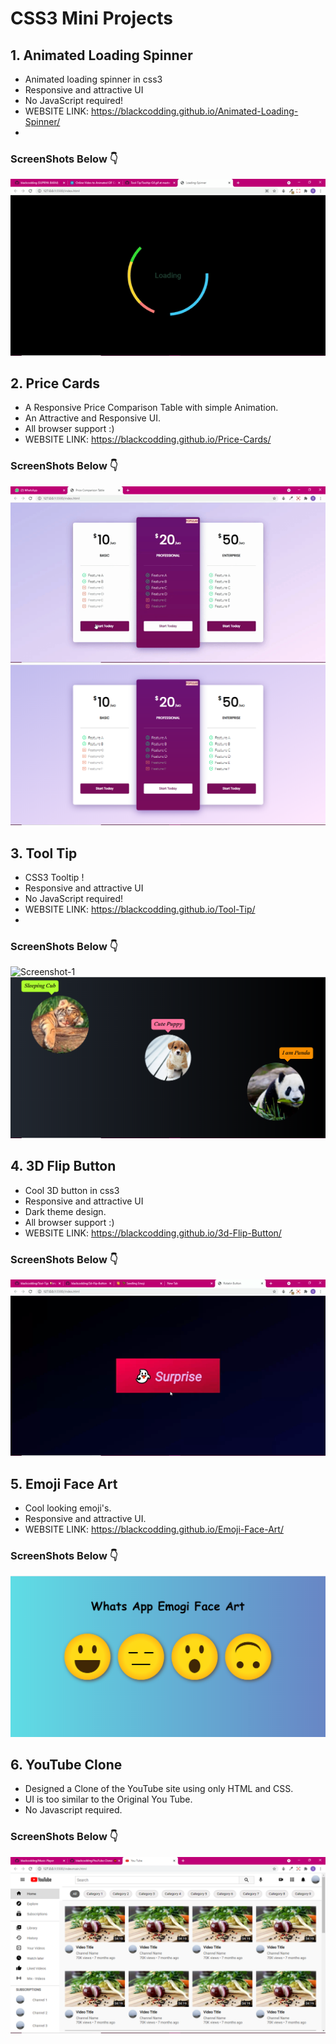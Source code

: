 # CSS3 Mini Projects

## 1. Animated Loading Spinner
- Animated loading spinner in css3
- Responsive and attractive UI
- No JavaScript required!
- WEBSITE LINK: https://blackcodding.github.io/Animated-Loading-Spinner/
- 
### ScreenShots Below 👇

![Screenshot-1](https://github.com/blackcodding/CSS3-Mini-Projects/blob/main/Animated%20Loading%20Spinner/Loading-Spinner.gif)

## 2. Price Cards
- A Responsive Price Comparison Table with simple Animation.
- An Attractive and Responsive UI.
- All browser support :)
- WEBSITE LINK: https://blackcodding.github.io/Price-Cards/

### ScreenShots Below 👇

![Screenshot-1](https://github.com/blackcodding/CSS3-Mini-Projects/blob/main/Price%20Cards/Price-comparion-gif.gif)
![Screenshot-1](https://github.com/blackcodding/CSS3-Mini-Projects/blob/main/Price%20Cards/Price-comparion-screenshot.PNG)

## 3. Tool Tip
- CSS3 Tooltip !
- Responsive and attractive UI
- No JavaScript required!
- WEBSITE LINK: https://blackcodding.github.io/Tool-Tip/
- 
### ScreenShots Below 👇

![Screenshot-1](https://github.com/blackcodding/CSS3-Mini-Projects/blob/main/Tool%20Tip/Tooltip-Gif.gif)
![Screenshot-1](https://github.com/blackcodding/CSS3-Mini-Projects/blob/main/Tool%20Tip/Fullscreen_tooltip3.PNG)

## 4. 3D Flip Button
- Cool 3D button in css3
- Responsive and attractive UI
- Dark theme design.
- All browser support :)
- WEBSITE LINK: https://blackcodding.github.io/3d-Flip-Button/

### ScreenShots Below 👇

![Screenshot-1](https://github.com/blackcodding/CSS3-Mini-Projects/blob/main/3D%20Flip%20Button/Flipbutton-Gif.gif)

## 5. Emoji Face Art
- Cool looking emoji's.
- Responsive and attractive UI.
- WEBSITE LINK: https://blackcodding.github.io/Emoji-Face-Art/

### ScreenShots Below 👇

![Screenshot-1](https://github.com/blackcodding/CSS3-Mini-Projects/blob/main/Emoji%20Face%20Art/fullscreen-emoji-art.PNG)

## 6. YouTube Clone
- Designed a Clone of the YouTube site using only HTML and CSS.
- UI is too similar to the Original You Tube.
- No Javascript required.

### ScreenShots Below 👇

![Screenshot-1](https://github.com/blackcodding/CSS3-Mini-Projects/blob/main/YouTube%20Clone/Youtube-clone-Screenshoot1.PNG)
